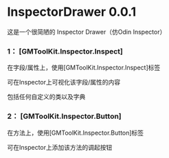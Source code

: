 # InspectorDrawer 0.0.1

这是一个很简陋的 Inspector Drawer（仿Odin Inspector）

### 1： [GMToolKit.Inspector.Inspect]
在字段/属性上，使用[GMToolKit.Inspector.Inspect]标签

可在Inspector上可视化该字段/属性的内容

包括任何自定义的类以及字典

### 2： [GMToolKit.Inspector.Button]
在方法上，使用[GMToolKit.Inspector.Button]标签

可在Inspector上添加该方法的调起按钮


